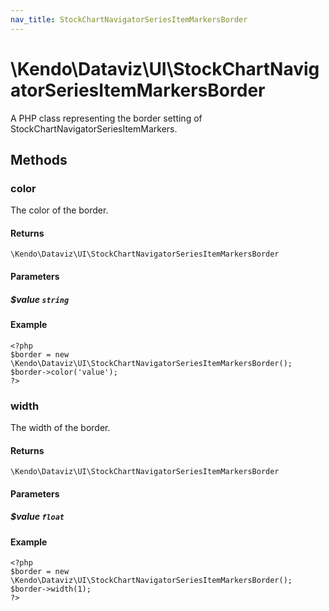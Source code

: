 ```yaml
---
nav_title: StockChartNavigatorSeriesItemMarkersBorder
---
```


# \Kendo\Dataviz\UI\StockChartNavigatorSeriesItemMarkersBorder

A PHP class representing the border setting of StockChartNavigatorSeriesItemMarkers.


## Methods

### color
The color of the border.

#### Returns
`\Kendo\Dataviz\UI\StockChartNavigatorSeriesItemMarkersBorder`

#### Parameters

##### $value `string`



#### Example 
    <?php
    $border = new \Kendo\Dataviz\UI\StockChartNavigatorSeriesItemMarkersBorder();
    $border->color('value');
    ?>

### width
The width of the border.

#### Returns
`\Kendo\Dataviz\UI\StockChartNavigatorSeriesItemMarkersBorder`

#### Parameters

##### $value `float`



#### Example 
    <?php
    $border = new \Kendo\Dataviz\UI\StockChartNavigatorSeriesItemMarkersBorder();
    $border->width(1);
    ?>


